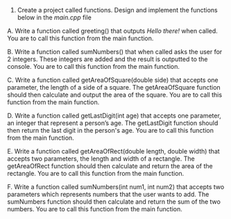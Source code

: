 1. Create a project called functions. Design and implement the functions 
   below in the *main.cpp* file
    

A. Write a function called greeting() that outputs *Hello there!* when
   called. You are to call this function from the main function.


B.  Write a function called sumNumbers() that when called asks the user for 2
    integers. These integers are added and the result is outputted to the
    console. You are to call this function from the main function.


C. Write a function called getAreaOfSquare(double side) that accepts
   one parameter, the length of a side of a square. The getAreaOfSquare
   function should then calculate and output the area of the square.
   You are to call this function from the main function.

D. Write a function called getLastDigit(int age) that accepts
   one parameter, an integer that represent a person’s age. 
   The getLastDigit function should then return the last digit
   in the person's age. You are to call this function from the main function.
 
 
E. Write a function called getAreaOfRect(double length, double width) 
   that accepts two parameters, the length and width of a rectangle. 
   The getAreaOfRect function should then calculate and return the area
   of the rectangle. You are to call this function from the main function.

F. Write a function called sumNumbers(int num1, int num2)
   that accepts two parameters which represents numbers that the
   user wants to add. The sumNumbers function should then calculate and return
   the sum of the two numbers. You are to call this function from
   the main function.

